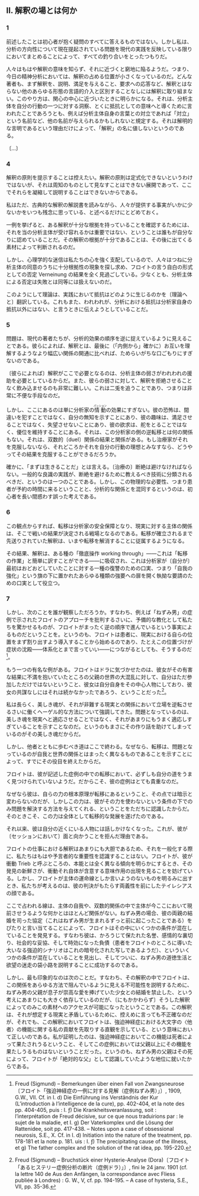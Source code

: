 <!-- II. What Is the Place of Interpretation? -->
## II. 解釈の場とは何か

### 1

<!-- 1. The preceding does not answer all the questions that occur to a novice. But in gathering together the problems currently raised concerning the direction of an analysis, insofar as this currency reflects contemporary practice, I think I have kept everything in proportion. -->
前述したことは初心者が抱く疑問のすべてに答えるものではない。しかし私は、分析の方向性について現在提起されている問題を現代の実践を反映している限りにおいてまとめることによって、すべての釣り合いをとったつもりだ。

<!-- Which is to say, the smaller place occupied by interpretation in present-day psychoanalysis—not that people no longer know the meaning of interpretation, but they seem to be embarrassed when they approach it. No author tackles interpretation without first distinguishing it from every other form of verbal intervention that does not constitute interpretation: explanations, gratifications, responses to demands, and so on. This process becomes revealing when it gets close to the center of interest. It stipulates that even something said to lead the subject to an insight* into one of his behaviors, especially its signification as resistance, maybe given any other name, “confrontation,” for example, if only confrontation of the subject with his own words, without deserving the name "interpretation,” simply because it is a clarifying statement. -->
人々はもはや解釈の意味を知らず、それに近づくと窮地に陥るようだ。つまり、今日の精神分析においては、解釈の占める位置が小さくなっているのだ。どんな著者も、まず解釈を、説明、満足を与えること、要求への応答など、解釈とはならない他のあらゆる形態の言語的介入と区別することなしには解釈に取り組まない。このやり方は、関心の中心に近づいたときに明らかになる。それは、分析主体を自分の行動の一つに対する洞察、とくに抵抗としての意味へと導くために言われたことであろうとも、例えば分析主体自身の言葉との対立であれば「対立」という名前など、他の名前が与えられるかもしれないと規定する。それは解明的な言明であるという理由だけによって、「解釈」の名に値しないというのである。

〔…〕

<!-- ### 3 -->

<!-- 〔…〕 -->

<!-- One will recall that with characteristic sureness of step in his field, Freud, seeking a model of repetition automatism, stopped at the crossroads formed by a game of occultation and an alternating scansion of two phonemes, whose conjugation by a child made a striking impression on him. -->
<!-- フロイトが、彼の分野においては特徴的な確かな足取りによって反復的自動症のモデルを探して、いないいない遊びと、二つの音素の交代する区切りとが形成する十字路に立ち寄ったことを思い出すだろう。子供によるその二つの音素の活用変化はフロイトの印象に強く残ったのだった。 -->

<!-- At the same time, we also see in the game that the value of the object is insignificant (the object the child causes to appear and disappear), and that phonetic perfection is less important than phonemic distinction—no one would dispute that Freud was right to translate it immediately by the Fort! Da! of the German he as an adult spoke [9]. -->
<!-- 同時に、このゲームでは、対象（子供が出現させたり消失させたりする対象）の価値は重要でないこと、音韻の完全性は音素の区別よりも重要ではないこともわかる——フロイトがそれを、大人が話すものとしてのドイツ語の„Fort!“（いない！）、„Da!“（いた！）へとただちに翻訳したのは正しかったことについては誰も異論はないだろう[^9]。 -->

<!-- [^9]: Freud (Sigmund) – Jenseits des Lustprinzips〔フロイト「快楽原則の彼岸」〕, 1920, G. W., XIII : cf. s’il en est encore besoin, les pp. 1114 du chap. II – Beyond the pleasure principle, S.E., v. XVIII, pp. 14-16. -->

<!-- This is the point of insemination for a symbolic order that preexists the infantile subject and in accordance with which he has to structure himself. -->
<!-- これは、幼児的な主体に先立って存在し、それに従って主体が自己を構造化しなければならないところの象徴的な秩序の受精点〔発端となる点〕である。 -->

### 4

<!-- 4. I will spare myself the task of providing the rules of interpretation. It is not that they cannot be formulated, but developments that I cannot presume to be known, since I cannot give a condensed account of them here. -->
解釈の原則を提示することは控えたい。解釈の原則は定式化できないというわけではないが、それは周知のものとして見なすことはできない展開であって、ここでそれらを凝縮して説明することはできないからである。

<!-- I will confine myself to remarking that, in reading the classical commen  taries on interpretation, I always regret how little is made of the very facts people supply -->
私はただ、古典的な解釈の解説書を読みながら、人々が提供する事実がいかに少ないかをいつも残念に思っている、と述べるだけにとどめておく。

<!-- To give an example, everyone acknowledges in his own way that to confirm that an interpretation is well founded,, it is not the conviction with which it is received by the subject that counts, its well-foundedness instead being gauged by the material that emerges afterward. -->
一例を挙げると、ある解釈が十分な根拠を持っていることを確認するためには、それを当の分析主体が受け容れるかは重要ではない、ということは誰もが自分なりに認めていることだ。その解釈の根拠が十分であることは、その後に出てくる素材によって判断されるのだ。

<!-- But psychologizing superstition has such a powerful grip on our minds that people always seek out the phenomenon of well-foundedness in the subject’s assent, entirely overlooking the consequences of what Freud says about Verneinung [negation] as a form of avowal—to say the least, negation by the subject cannot be treated as equivalent to drawing a blank. -->
しかし、心理学的な迷信は私たちの心を強く支配しているので、人々はつねに分析主体の同意のうちに十分根拠性の現象を探し求め、フロイトの言う自白<!-- aveu -->の形式としての否定 Verneinung の結果を全く見過ごしている。少なくとも、分析主体による否定は失敗とは同等には扱えないのだ。

<!-- This is how theory translates the way in which resistance is engendered in practice. It is also what I am trying to convey when I say that there is no other resistance to analysis than that of the analyst himself. -->
このようにして理論は、実践において抵抗はどのように生じるのかを〔理論へと〕翻訳している。これもまた、われわれが、分析における抵抗は分析家自身の抵抗以外にはない、と言うときに伝えようとしていることだ。

### 5

<!-- 5. The problem is that contemporary authors seem to have gotten the sequence of analytic effects backward. According to them, interpretation is but hesitant stammering compared to the opening up of a broader relation  ship in which, at last, we understand each other (“from the inside,” no doubt). -->
問題は、現代の著者たちが、分析的効果の順序を逆に捉えているように見えることである。彼らによれば、解釈とは、最後に（「内側から」確かに）お互いを理解するようなより幅広い関係の開通に比べれば、ためらいがちな口ごもりにすぎないのである。

<!-- Interpretation becomes necessary here because the subject’s weakness requires our assistance. It is also something that is very difficult to get his weakness to swallow without rejecting it. It is both at once—in other words, a very awkward means. -->
〔彼らによれば〕解釈がここで必要となるのは、分析主体の弱さがわれわれの援助を必要としているからだ。また、彼らの弱さに対して、解釈を拒絶させることなく飲み込ませるのも非常に難しい。これは二兎を追うことであり、つまりは非常に不便な手段なのだ。

<!-- But what we have here is only the effect of the analyst’s passions; his fear, which is not of making a mistake but of displaying his ignorance; his taste, which is not to satisfy but not to disappoint; his need, which is not to govern but to keep the upper hand. It has nothing to do with countertransference on the part of this or that analyst; it has to do with the consequences of the dyadic relation, if the therapist does not overcome it, and how could he overcome it when he views it as the ideal of his action? -->
しかし、ここにあるのは単に分析家の<ruby>情動<rp>《</rp><rt>パッション</rt><rp>》</rp></ruby>の効果にすぎない。彼の恐怖は、間違いを犯すことではなく、自分の無知を示すことにあり、彼の趣味は、満足させることではなく、失望させないことにあり、彼の欲求は、舵をとることではなく、優位を維持することにある。それは、この分析家の側の逆転移とは何の関係もない。それは、双数的〔duel〕関係の結果と関係がある。もし治療家がそれを克服しないなら、それどころかそれを自分の行動の理想とみなすなら、どうやってその結果を克服することができるだろうか。

<!-- *Primum vivere*, no doubt: a break must be avoided. That the practice of common decency should be classified as a technique to be taught so that breaks are avoided is one thing. But to confuse this physical necessity, the patient's presence at his appointment, with an analytic relationship is a mis  taken notion that will mislead the novice for a long time. -->
確かに、「まずは生きることだ」とは言える。〔治療の〕断絶は避けなければならない。一般的な良識の実践が、断絶を避けるために教えるべき技術に分類されるべきだ、というのは一つのことである。しかし、この物理的な必要性、つまり患者が予約の時間に来るということと、分析的な関係とを混同するというのは、初心者を長い間惑わす誤った考えである。

### 6

<!-- 6. From this point of view, transference becomes the analyst's security, and the subject’s relation to reality [réel] becomes the terrain on which the outcome of the battle is determined. Interpretation, which was postponed until the transference was consolidated, now becomes subordinate to its liquidation. -->
この観点からすれば、転移は分析家の安全保障となり、現実に対する主体の関係は、そこで戦いの結果が決定される戦場となるのである。転移が確立されるまで先送りされていた解釈は、いまや転移を解消することに従属するようになる。

<!-- As a result, interpretation is absorbed into a kind of “working through'’*—that one can quite simply translate by “work of transference” [travail du transfert]—which serves as an alibi for a sort of revenge the analyst takes for his initial timidity, that is, for an insistence that opens the door to all kinds of forcing, placed under the banner of “strengthening the ego” -->
その結果、解釈は、ある種の「徹底操作 working through」——これは「転移の作業」と簡単に訳すことができる——に吸収され、これは分析家が〔自分が〕最初はおどおどしていたことに対する一種の復讐のための口実、つまり「自我の強化」という旗の下に置かれたあらゆる種類の強要への扉を開く執拗な要請のための口実として役立つ。

### 7

<!-- , But has anyone observed, in criticizing Freud's approach, as presented for example in the case of the Rat Man, that what surprises us as a preliminary indoctrination is due simply to the fact that Freud proceeds in exactly the opposite order? For he begins by introducing the patient to an initial situat  ing of his position in reality [réel], even if this situating leads to a precipita  tion—I would even go so far as to say a systematization—of symptoms [8], -->
しかし、次のことを誰が観察しただろうか。すなわち、例えば「ねずみ男」の症例で示されたフロイトのアプローチを批判するさいに、予備的な教化として私たちを驚かせるものが、フロイトがまったく逆の順序で進んでいるという事実によるものだということを。というのも、フロイトは患者に、現実における自らの位置をまず割り出すよう導入することから始めるのであり、たとえこの位置づけが症状の沈殿——体系化とまで言っていい——につながるとしても、そうするのだ[^8]。

[^8]: Freud (Sigmund) – Bemerkungen über einen Fall von Zwangsneurose〔フロイト「強迫神経症の一例に対する見解（症例ねずみ男）」〕, 1909, G.W., VIl. Cf. in I. d) Die Einführung ins Verständnis der Kur (L’introduction à l’intelligence de la cure), pp. 402-404, et la note des pp. 404-405, puis : I. ƒ) Die Krankheitsveranlassung, soit : l’interprétation de Freud décisive, sur ce que nous traduirions par : le sujet de la maladie, et I. g) Der Vaterkomplex und die Lösung der Rattenidee, soit pp. 417-438. – Notes upon a case of obsessional neurosis, S.E., X. Cf. in I. d) Initiation into the nature of the treatment, pp. 178-181 et la note p. 181. uis : I. ƒ) The precipitating cause of the illness, et g) The father complex and the solution of the rat idea, pp. 195-220.

<!-- Another well-known example: Freud brings Dora to realize that she has done more than merely participate in the great disorder of her father's world, whose damaging consequences she complains of—she has made her  self its linchpin, and it could not have continued without her connivance [7], -->
もう一つの有名な例がある。フロイトはドラに気づかせたのは、彼女がその有害な結果に不満を抱いていたところの父親の世界の大混乱に対して、自分はただ参加しただけではないということ、彼女は自分自身をその中心人物にしており、彼女の共謀なしにはそれは続かなかったであろう、ということだった[^7]。

[^7]: Freud (Sigmund) – Bruchstück einer Hysterie-Analyse (Dora)〔フロイト「あるヒステリー症例分析の断片（症例ドラ）」〕, fini le 24 janv. 1901 (cf. la lettre 140 de Aus den Anfängen, la correspondance avec Fliess publiée à Londres) : G. W., V, cf. pp. 194-195. – A case of hysteria, S.E., VII, pp. 35-36.

<!-- I have long stressed the Hegelian procedure at work in this reversal of < positions of the beautiful soul in relation to the reality he accuses. The point is not to adapt him to it, but to show him that he is only too well adapted to it, since he assists in its very fabrication. -->
私は長らく、美しき魂が、それが非難する現実との関係において立場を逆転させるさいに働くヘーゲル的な方法について強調してきた。問題となっているのは、美しき魂を現実へと適応させることではなく、それがあまりにもうまく適応しすぎていることを示すことなのだ。というのもまさにその作り話を助けてしまっているのがその美しき魂だからだ。

<!-- But the path to be followed with the other ends here. For the transference has already done its job, demonstrating that what is at stake is something altogether different than relations between the ego and the world. -->
しかし、他者とともに歩むべき道はここで終わる。なぜなら、転移は、問題となっているのが自我と世界の関係とはまったく異なるものであることを示すことによって、すでにその役目を終えたからだ。

<!-- Freud does not always seem to find his way about very well in the transference in the cases he describes. And that is why they are so precious. -->
フロイトは、彼が記述した症例の中での転移において、必ずしも自分の道をうまく見つけられていないようだ。だからこそ、彼の症例はとても貴重なのだ。

<!-- For he immediately recognized that the crux [principe] of his power lay in the' transference—in which respect it did not differ from suggestion-—but also that this power only gave him a way out of the problem on the condi  tion that he not use it, for it was then that it took on its whole transferential development. -->
なぜなら彼は、自らの力の根本原理が転移にあるということ、その点では暗示と変わらないのだが、しかしこの力は、彼がその力を使わないという条件の下でのみ問題を解決する方法を与えてくれる、ということをただちに認識したからだ。そのときこそ、この力は全体として転移的な発展を遂げたのである。

<!-- From then on he no longer addressed the person who was in his proximity, which is why he refused to work face to face with him. -->
それ以来、彼は自分の近くにいる人物には話しかけなくなった。これが、彼が〔セッションにおいて〕面と向かうことを拒んだ理由である。

<!-- Interpretation in Freud’s work is so bold that, in popularizing it, we no longer recognize its import as mantic. When Freud exposes a tendency what he calls Trieb, which is altogether different from an instinct—the fresh  ness of the discovery prevents us from seeing the advent of a signifier that the Trieb in itself implies. But when Freud brings to light what can only be called the subject’s lines of fate, what we ponder is Tiresias’ face con  fronting the ambiguity where his verdict operates. --> 
フロイトの仕事における解釈はあまりにも大胆であるため、それを一般化する際に、私たちはもはや予言者的な重要性を認識することはない。フロイトが、彼が衝動 Trieb と呼ぶところの、本能とは全く異なる傾向を明らかにするとき、その発見の新鮮さが、衝動それ自体が含意する意味作用の出現を見ることを妨げている。しかし、フロイトが主体の運命線としか言いようのないものを明るみに出すとき、私たちが考えるのは、彼の判決がもたらす両義性を前にしたテイレシアスの顔である。

<!-- For the lines that are divined here have so little to do with the subject’s ego, or with anything he may make present here and now in the dyadic relation, that in the case of the Rat Man, it is by a direct hit on the pact that presided over his parents’ marriage (that is, on something that occurred well before the Rat Man was born) that Freud finds several conditions intermingled in it—honor just barely saved, emotional betrayal, social compromise, and prescribed debt, of which the great compulsive scenario that led the patient to him seems to be the cryptographic copy—and finally manages to explain the impasses in which the Rat Man’s moral life and desire go astray. -->
ここで占われる線は、主体の自我や、双数的関係の中で主体が今ここにおいて現前させうるような何かとはほとんど関係がない。ねずみ男の場合、彼の両親の結婚を司った協定（これはねずみ男が生まれるずっと前に起こったことである）をぴたりと言い当てることによって、フロイトはその中にいくつかの条件が混在していることを発見する。すなわち彼は、かろうじて保たれた名誉、感情的な裏切り、社会的な妥協、そして時効になった負債（患者をフロイトのところに導いた大いなる強迫的シナリオはこれの暗号化された写しであるようだ）、といういくつかの条件が混在していることを見出し、そしてついに、ねずみ男の道徳生活と欲望の迷走の袋小路を説明することに成功するのである。

<!-- But the most striking thing about it is that access to this material was rendered possible only by an interpretation in which Freud relies too heavily on the idea that the Rat Man’s father had prohibited his son from marrying the girl to whom he was sublimely devoted, in order to explain the impossibil  ity that seems to have blocked this relationship for him in every way. An interpretation which, to say the least, is inexact, since it is contradicted by the reality it presumes, but which is nevertheless true in the sense that, in it, Freud evinces an intuition that anticipates my own contribution regarding the function of the Other in obsessive neurosis. I have demonstrated that this function may be served, in obsessive neurosis, by a dead man [un more], and that in this case it could not he better served than by the father, insofar as the Rat Man’s father had, by his death, acceded to the position Freud rec  ognized as that of the absolute Father.  -->
しかし、最も印象的なのは次のことだ。すなわち、その解釈の中でフロイトは、この関係をあらゆる方法で阻んでいるように見える不可能性を説明するために、ねずみ男の父親が息子が崇高な愛を捧げていた少女との結婚を禁止した、という考えにあまりにも大きく依存しているのだが、〔にもかかわらず〕そうした解釈によってのみこの素材へのアクセスが可能になったということである。この解釈は、それが想定する現実と矛盾しているために、控えめに言っても不正確なのだが、それでも、この解釈においてフロイトは、強迫神経症における大文字の〈他者〉の機能に関する私の貢献を先取りする直観を示している、という意味において正しいのである。私が証明したのは、強迫神経症においてこの機能は死者によって果たされうるということ、そしてこの症例においては父親以上にその機能を果たしうるものはないということだった。というのも、ねずみ男の父親はその死によって、フロイトが「絶対的な父」として認識していたような地位に就いたからである。
